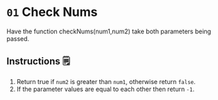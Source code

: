 # `01` Check Nums

Have the function checkNums(num1,num2) take both parameters being passed.

## Instructions 🗒
1. Return true if `num2` is greater than `num1`, otherwise return `false`. 
2. If the parameter values are equal to each other then return `-1`.